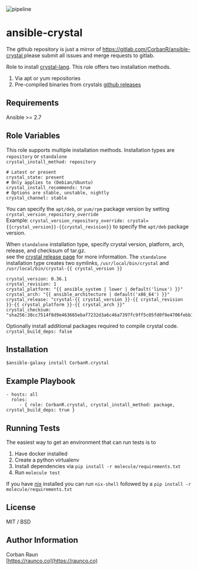 ![pipeline](https://gitlab.com/CorbanR/ansible-crystal/badges/master/pipeline.svg)

ansible-crystal
=========
The github repository is just a mirror of [ https://gitlab.com/CorbanR/ansible-crystal ](https://gitlab.com/CorbanR/ansible-crystal) please submit all issues and merge requests to gitlab.

Role to install [crystal-lang](https://crystal-lang.org/). This role offers two installation methods.
1. Via apt or yum repositories
2. Pre-compiled binaries from crystals [github releases](https://github.com/crystal-lang/crystal/releases)

Requirements
------------
Ansible >= 2.7

Role Variables
--------------
This role supports multiple installation methods. Installation types are `repository` or `standalone`  
`crystal_install_method: repository ` 

```
# Latest or present
crystal_state: present
# Only applies to (Debian/Ubuntu)
crystal_install_recommends: true
# Options are stable, unstable, nightly 
crystal_channel: stable
```

You can specify the `apt/deb`, or `yum/rpm` package version by setting `crystal_version_repository_override`  
Example: `crystal_version_repository_override: crystal={{crystal_version}}-{{crystal_revision}}` to specify the `apt/deb` package version.

When `standalone` installation type, specify crystal version, platform, arch, release, and checksum of tar.gz.  
see the [crystal release page](https://github.com/crystal-lang/crystal/releases) for more information. The `standalone` installation type creates 
two symlinks, `/usr/local/bin/crystal` and  `/usr/local/bin/crystal-{{ crystal_version }}`  
```
crystal_version: 0.36.1
crystal_revision: 1
crystal_platform: "{{ ansible_system | lower | default('linux') }}"
crystal_arch: "{{ ansible_architecture | default('x86_64') }}"
crystal_release: "crystal-{{ crystal_version }}-{{ crystal_revision }}-{{ crystal_platform }}-{{ crystal_arch }}"
crystal_checksum: "sha256:38cc7514f8d9e463665ebaf7232d3a6c46a7397fc9ff5c05fd0f9e4706febb18"
```

Optionally install additional packages required to compile crystal code.  
`crystal_build_deps: false`

Installation
------------
`$ansible-galaxy install CorbanR.crystal`

Example Playbook
----------------

    - hosts: all
      roles:
         - { role: CorbanR.crystal, crystal_install_method: package, crystal_build_deps: true }

Running Tests
------------

The easiest way to get an environment that can run tests is to
1. Have docker installed
2. Create a python virtualenv
3. Install dependencies via `pip install -r molecule/requirements.txt`
4. Run `molecule test`

If you have [nix](https://nixos.org/download.html) installed you can run `nix-shell` followed by a `pip install -r molecule/requirements.txt`


License
-------

MIT / BSD

Author Information
------------------
Corban Raun  
[https://raunco.co](https://raunco.co)
